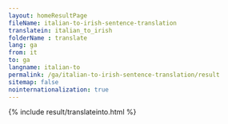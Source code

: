 ```yaml
---
layout: homeResultPage
fileName: italian-to-irish-sentence-translation
translatein: italian_to_irish
folderName : translate
lang: ga
from: it
to: ga
langname: italian-to
permalink: /ga/italian-to-irish-sentence-translation/result
sitemap: false
nointernationalization: true
---
```

{% include result/translateinto.html %}

<script src="/js/result/translation.js" data-foldername="{{page.folderName}}" data-lang="{{page.lang}}"></script>
